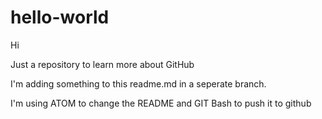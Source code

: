 # hello-world

Hi

Just a repository to learn more about GitHub

I'm adding something to this readme.md in a seperate branch.

I'm using ATOM to change the README and GIT Bash to push it to github
